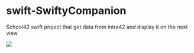 # swift-SwiftyCompanion
School42 swift project that get data from intra42 and display it on the next view

![](SwiftCompDemo.gif)
